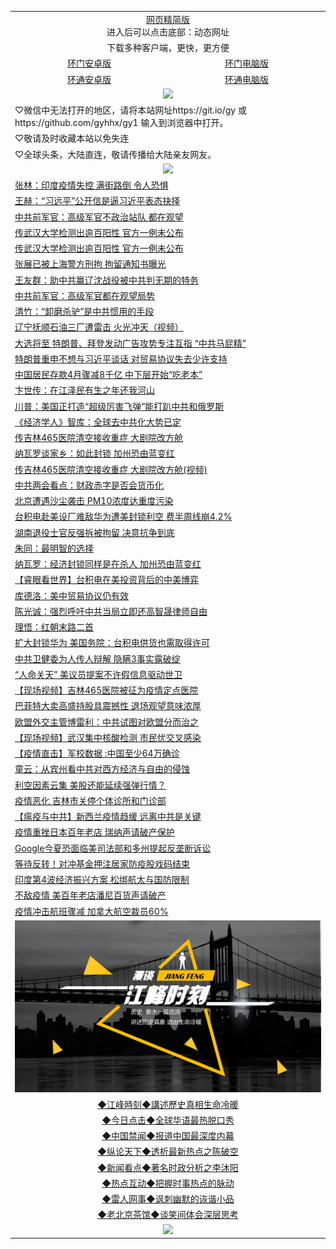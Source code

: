 
 <table>
    
  <tr>
    <td colspan="2" align="center"><a href="https://gitcdn.xyz/cdn/otiny/up/master/show005.htm">网页精简版</a><br/>进入后可以点击底部：动态网址</td>
  </tr>
  <tr>
    <td colspan="2" align="center">下载多种客户端，更快，更方便</td>
  <tr>
  <tr>
    <td align="center"><a href="https://cdn.jsdelivr.net/gh/opipe/up/oGatea.apk">环门安卓版</a></td>
    <td align="center"><a href="https://cdn.jsdelivr.net/gh/opipe/up/oGate.zip">环门电脑版</a></td>
  </tr>
  <tr>
    <td align="center"><a href="https://cdn.jsdelivr.net/gh/opipe/up/oPipe.apk">环通安卓版</a></td>
    <td align="center"><a href="https://raw.githubusercontent.com/opipe/up/master/oPipe.zip">环通电脑版</a></td>
  </tr>
<tr>
    <td colspan="2" align="center"><img src="https://cdn.jsdelivr.net/gh/opipe/up/oGate640.jpg"/></td>
  </tr>
<tr>
<td colspan="2" align=left>
♡微信中无法打开的地区，请将本站网址https://git.io/gy 或 https://github.com/gyhhx/gy1 输入到浏览器中打开。 
 </td>
</tr>
 <tr>
 <td colspan="2" align=left>
♡敬请及时收藏本站以免失连
 </td>
   <tr>
<td colspan="2" align=left>
♡全球头条，大陆直连，敬请传播给大陆亲友网友。
 </td>
</tr>

 <tr>
    <td colspan="2" align=center><img src="https://cdn.jsdelivr.net/gh/gyoupiodf/im1/%E7%BD%91%E9%97%A8%E6%96%B0%E9%97%BB1.jpg"></td>
 </tr>

<tr><td colspan="2" align="left"><a href="https://user.xgttd.press/?name=c1171803&key=zquqqokxqdzafbdg&from=gy">张林：印度疫情失控 满街路倒 令人恐惧</a></td></tr>
<tr><td colspan="2" align="left"><a href="https://user.xgttd.press/?name=c1171839&key=zquqqokxqdzafbdg&from=gy">王赫：“习远平”公开信是逼习近平表态抉择</a></td></tr>
<tr><td colspan="2" align="left"><a href="https://user.xgttd.press/?name=c1171832&key=zquqqokxqdzafbdg&from=gy">中共前军官：高级军官不政治站队 都在观望</a></td></tr>
<tr><td colspan="2" align="left"><a href="https://user.xgttd.press/?name=c1171802&key=zquqqokxqdzafbdg&from=gy">传武汉大学检测出逾百阳性 官方一例未公布</a></td></tr>
<tr><td colspan="2" align="left"><a href="https://user.xgttd.press/?name=c1171835&key=zquqqokxqdzafbdg&from=gy">传武汉大学检测出逾百阳性 官方一例未公布</a></td></tr>
<tr><td colspan="2" align="left"><a href="https://user.xgttd.press/?name=c1171838&key=zquqqokxqdzafbdg&from=gy">张展已被上海警方刑拘 拘留通知书曝光</a></td></tr>
<tr><td colspan="2" align="left"><a href="https://user.xgttd.press/?name=c1171826&key=zquqqokxqdzafbdg&from=gy">王友群：助中共赢辽沈战役被中共判无期的特务</a></td></tr>
<tr><td colspan="2" align="left"><a href="https://user.xgttd.press/?name=c1171825&key=zquqqokxqdzafbdg&from=gy">中共前军官：高级军官都在观望局势</a></td></tr>
<tr><td colspan="2" align="left"><a href="https://user.xgttd.press/?name=c1171807&key=zquqqokxqdzafbdg&from=gy">清竹：“卸磨杀驴”是中共惯用的手段</a></td></tr>
<tr><td colspan="2" align="left"><a href="https://user.xgttd.press/?name=c1171837&key=zquqqokxqdzafbdg&from=gy">辽宁抚顺石油三厂遭雷击  火光冲天（视频）</a></td></tr>
<tr><td colspan="2" align="left"><a href="https://user.xgttd.press/?name=c1171822&key=zquqqokxqdzafbdg&from=gy">大选将至 特朗普、拜登发动广告攻势专注互指 “中共马屁精”</a></td></tr>
<tr><td colspan="2" align="left"><a href="https://user.xgttd.press/?name=c1171820&key=zquqqokxqdzafbdg&from=gy">特朗普重申不想与习近平谈话 对贸易协议失去少许支持</a></td></tr>
<tr><td colspan="2" align="left"><a href="https://user.xgttd.press/?name=c1171840&key=zquqqokxqdzafbdg&from=gy">中国居民存款4月骤减8千亿 中下层开始“吃老本”</a></td></tr>
<tr><td colspan="2" align="left"><a href="https://user.xgttd.press/?name=c1171841&key=zquqqokxqdzafbdg&from=gy">卞世传：在江泽民有生之年还我河山</a></td></tr>
<tr><td colspan="2" align="left"><a href="https://user.xgttd.press/?name=c1171818&key=zquqqokxqdzafbdg&from=gy">川普：美国正打造“超级厉害飞弹”能打趴中共和俄罗斯</a></td></tr>
<tr><td colspan="2" align="left"><a href="https://user.xgttd.press/?name=c1171834&key=zquqqokxqdzafbdg&from=gy">《经济学人》智库：全球去中共化大势已定</a></td></tr>
<tr><td colspan="2" align="left"><a href="https://user.xgttd.press/?name=c1171836&key=zquqqokxqdzafbdg&from=gy">传吉林465医院清空接收重症 大剧院改方舱</a></td></tr>
<tr><td colspan="2" align="left"><a href="https://user.xgttd.press/?name=c1171801&key=zquqqokxqdzafbdg&from=gy">纳瓦罗谈家乡：如此封锁 加州恐由蓝变红</a></td></tr>
<tr><td colspan="2" align="left"><a href="https://user.xgttd.press/?name=c1171811&key=zquqqokxqdzafbdg&from=gy">传吉林465医院清空接收重症 大剧院改方舱(视频)</a></td></tr>
<tr><td colspan="2" align="left"><a href="https://user.xgttd.press/?name=c1171833&key=zquqqokxqdzafbdg&from=gy">中共两会看点：财政赤字是否会货币化</a></td></tr>
<tr><td colspan="2" align="left"><a href="https://user.xgttd.press/?name=c1171830&key=zquqqokxqdzafbdg&from=gy">北京遭遇沙尘袭击 PM10浓度达重度污染</a></td></tr>
<tr><td colspan="2" align="left"><a href="https://user.xgttd.press/?name=c1171812&key=zquqqokxqdzafbdg&from=gy">台积电赴美设厂难敌华为遭美封锁利空 费半周线崩4.2%</a></td></tr>
<tr><td colspan="2" align="left"><a href="https://user.xgttd.press/?name=c1171828&key=zquqqokxqdzafbdg&from=gy">湖南退役士官反强拆被拘留 决意抗争到底</a></td></tr>
<tr><td colspan="2" align="left"><a href="https://user.xgttd.press/?name=c1171856&key=zquqqokxqdzafbdg&from=gy">朱同：最明智的选择</a></td></tr>
<tr><td colspan="2" align="left"><a href="https://user.xgttd.press/?name=c1171827&key=zquqqokxqdzafbdg&from=gy">纳瓦罗：经济封锁同样是在杀人 加州恐由蓝变红</a></td></tr>
<tr><td colspan="2" align="left"><a href="https://user.xgttd.press/?name=c1171806&key=zquqqokxqdzafbdg&from=gy">【睿眼看世界】台积电在美投资背后的中美博弈</a></td></tr>
<tr><td colspan="2" align="left"><a href="https://user.xgttd.press/?name=c1171800&key=zquqqokxqdzafbdg&from=gy">库德洛：美中贸易协议仍有效</a></td></tr>
<tr><td colspan="2" align="left"><a href="https://user.xgttd.press/?name=c1171805&key=zquqqokxqdzafbdg&from=gy">陈光诚：强烈呼吁中共当局立即还高智晟律师自由</a></td></tr>
<tr><td colspan="2" align="left"><a href="https://user.xgttd.press/?name=c1171855&key=zquqqokxqdzafbdg&from=gy">理悟：红朝末路二首</a></td></tr>
<tr><td colspan="2" align="left"><a href="https://user.xgttd.press/?name=c1171829&key=zquqqokxqdzafbdg&from=gy">扩大封锁华为 美国务院：台积电供货也需取得许可</a></td></tr>
<tr><td colspan="2" align="left"><a href="https://user.xgttd.press/?name=c1171852&key=zquqqokxqdzafbdg&from=gy">中共卫健委为人传人辩解 隐瞒3事实露破绽</a></td></tr>
<tr><td colspan="2" align="left"><a href="https://user.xgttd.press/?name=c1171799&key=zquqqokxqdzafbdg&from=gy">“人命关天” 美议员提案不许假信息驱动世卫</a></td></tr>
<tr><td colspan="2" align="left"><a href="https://user.xgttd.press/?name=c1171853&key=zquqqokxqdzafbdg&from=gy">【现场视频】吉林465医院被征为疫情定点医院</a></td></tr>
<tr><td colspan="2" align="left"><a href="https://user.xgttd.press/?name=c1171814&key=zquqqokxqdzafbdg&from=gy">巴菲特大卖高盛持股具震撼性 退场观望意味浓厚</a></td></tr>
<tr><td colspan="2" align="left"><a href="https://user.xgttd.press/?name=c1171819&key=zquqqokxqdzafbdg&from=gy">欧盟外交主管博雷利：中共试图对欧盟分而治之</a></td></tr>
<tr><td colspan="2" align="left"><a href="https://user.xgttd.press/?name=c1171854&key=zquqqokxqdzafbdg&from=gy">【现场视频】武汉集中核酸检测 市民忧交叉感染</a></td></tr>
<tr><td colspan="2" align="left"><a href="https://user.xgttd.press/?name=c1171817&key=zquqqokxqdzafbdg&from=gy">【疫情直击】军校数据 :中国至少64万确诊</a></td></tr>
<tr><td colspan="2" align="left"><a href="https://user.xgttd.press/?name=c1171858&key=zquqqokxqdzafbdg&from=gy">童云：从宾州看中共对西方经济与自由的侵蚀</a></td></tr>
<tr><td colspan="2" align="left"><a href="https://user.xgttd.press/?name=c1171824&key=zquqqokxqdzafbdg&from=gy">利空因素云集 美股还能延续强弹行情？</a></td></tr>
<tr><td colspan="2" align="left"><a href="https://user.xgttd.press/?name=c1171831&key=zquqqokxqdzafbdg&from=gy">疫情恶化 吉林市关停个体诊所和门诊部</a></td></tr>
<tr><td colspan="2" align="left"><a href="https://user.xgttd.press/?name=c1171857&key=zquqqokxqdzafbdg&from=gy">【瘟疫与中共】新西兰疫情趋缓 远离中共是关键</a></td></tr>
<tr><td colspan="2" align="left"><a href="https://user.xgttd.press/?name=c1171815&key=zquqqokxqdzafbdg&from=gy">疫情重挫日本百年老店 瑞纳声请破产保护</a></td></tr>
<tr><td colspan="2" align="left"><a href="https://user.xgttd.press/?name=c1171823&key=zquqqokxqdzafbdg&from=gy">Google今夏恐面临美司法部和多州提起反垄断诉讼</a></td></tr>
<tr><td colspan="2" align="left"><a href="https://user.xgttd.press/?name=c1171821&key=zquqqokxqdzafbdg&from=gy">等待反转！对冲基金押注居家防疫股戏码结束</a></td></tr>
<tr><td colspan="2" align="left"><a href="https://user.xgttd.press/?name=c1171813&key=zquqqokxqdzafbdg&from=gy">印度第4波经济振兴方案 松绑航太与国防限制</a></td></tr>
<tr><td colspan="2" align="left"><a href="https://user.xgttd.press/?name=c1171808&key=zquqqokxqdzafbdg&from=gy">不敌疫情 美百年老店潘尼百货声请破产</a></td></tr>
<tr><td colspan="2" align="left"><a href="https://user.xgttd.press/?name=c1171809&key=zquqqokxqdzafbdg&from=gy">疫情冲击航班骤减 加拿大航空裁员60%</a></td></tr>
 <tr>
   <td colspan="2" align=center><img src="https://github.com/gyoupiodf/im1/blob/master/jf-1.jpg"></td>
  </tr>
   <tr>
   <td colspan="2" align=center> 
<a href="https://user.xgttd.press/oo.aspx?name=c922850&key=zquqqokxqdzafbdg&from=gy&tag=9877">◆江峰時刻◆講述歷史真相生命冷暖</a><br/>
    </td>
  </tr>
   <tr>
   <td colspan="2" align=center> 
<a href="https://user.xgttd.press/oo.aspx?name=c816850&key=zquqqokxqdzafbdg&from=gy&tag=9877">◆今日点击◆全球华语最热脱口秀</a><br/>
    </td>
  </tr>
  <tr>
  <td colspan="2" align=center>
<a href="https://user.xgttd.press/oo.aspx?name=c816860&key=zquqqokxqdzafbdg&from=gy&tag=99733110">◆中国禁闻◆报道中国最深度内幕</a><br/>
   </tr>
  <tr>
     <td colspan="2" align=center>
<a href="https://user.xgttd.press/oo.aspx?name=c816855&key=zquqqokxqdzafbdg&from=gy&tag=997110">◆纵论天下◆透析最新热点之陈破空</a><br/>
   </tr>
   <tr>
      <td colspan="2" align=center>
<a href="https://user.xgttd.press/oo.aspx?name=c838308&key=zquqqokxqdzafbdg&from=gy&tag=9973110">◆新闻看点◆著名时政分析之李沐阳</a><br/>
   </tr>
   <tr>
     <td colspan="2" align=center>
<a href="https://user.xgttd.press/oo.aspx?name=c816852&key=zquqqokxqdzafbdg&from=gy&tag=9733110">◆热点互动◆把握时事热点的脉动</a><br/>
   </tr>
   <tr>
      <td colspan="2" align=center>
<a href="https://user.xgttd.press/oo.aspx?name=c816694&key=zquqqokxqdzafbdg&from=gy&tag=93310">◆雷人网事◆讽刺幽默的诙谐小品</a><br/>
   </tr>
   <tr>
    <td colspan="2" align=center>
<a href="https://user.xgttd.press/oo.aspx?name=c816650&key=zquqqokxqdzafbdg&from=gy&tag=9973110">◆老北京茶馆◆谈笑间体会深层思考</a><br/>
   </tr>

  <tr>
    <td colspan="2" align="center"><img src="https://cdn.jsdelivr.net/gh/opipe/up/oGate65.jpg"/></td>
  </tr>
 

</table>


